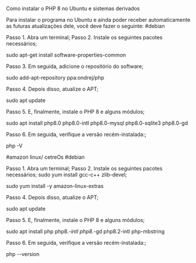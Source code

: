 Como instalar o PHP 8 no Ubuntu e sistemas derivados

Para instalar o programa no Ubuntu e ainda poder receber automaticamente as futuras atualizações dele, você deve fazer o seguinte:
#debian

Passo 1. Abra um terminal;
Passo 2. Instale os seguintes pacotes necessários;

sudo apt-get install software-properties-common

Passo 3. Em seguida, adicione o repositório do software;

sudo add-apt-repository ppa:ondrej/php

Passo 4. Depois disso, atualize o APT;

sudo apt update

Passo 5. E, finalmente, instale o PHP 8 e alguns módulos;

sudo apt install php8.0 php8.0-intl php8.0-mysql php8.0-sqlite3 php8.0-gd

Passo 6. Em seguida, verifique a versão recém-instalada:;

php -V

#amazon linux/ cetreOs
#debian

Passo 1. Abra um terminal;
Passo 2. Instale os seguintes pacotes necessários;
sudo yum install gcc-c++ zlib-devel;

sudo yum install -y amazon-linux-extras 

Passo 4. Depois disso, atualize o APT;

sudo apt update

Passo 5. E, finalmente, instale o PHP 8 e alguns módulos;

sudo apt install php php8.*-intl  php8.*-gd php8.2-intl  php-mbstring

Passo 6. Em seguida, verifique a versão recém-instalada:;

php --version
